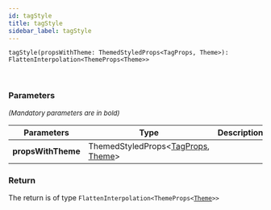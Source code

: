 ```yaml
---
id: tagStyle
title: tagStyle
sidebar_label: tagStyle
---
```


```tsx
tagStyle(propsWithTheme: ThemedStyledProps<TagProps, Theme>): FlattenInterpolation<ThemeProps<Theme>>
```
<br/>



### Parameters

<font size="2"><i>(Mandatory parameters are in bold)</i></font>

| Parameters | Type | Description |
| --------- | ---- | ----------- |
| **propsWithTheme** | ThemedStyledProps<[TagProps](/api2/types/TagProps.md), [Theme](/api2/types/Theme.md)\> |  |


### Return



The return is of type <code>FlattenInterpolation<ThemeProps<[Theme](/api2/types/Theme.md)\>\></code>